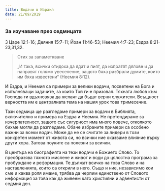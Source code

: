 ```yaml
---
title: Водачи в Израил
date: 21/09/2019
---
```


### За изучаване през седмицата
3 Царе 12:1-16; Деяния 15:7-11; Йоан 11:46-53; Неемия 4:7-23; Ездра 8:21-23,31,32.

> <p>Стих за запаметяване</p>
> „И така, всички отидоха да ядат и пият, да изпратят дялове и да направят голямо увеселение, защото бяха разбрали думите, които им бяха известени“ (Неемия 8:12).

И Ездра, и Неемия са примери за велики водачи, посветени на Бога и изпълняващи задачите, за които Той ги е призовал. Тяхната любов към Господа ги вдъхновява да желаят да бъдат верни служители. Всъщност верността им е централната тема на нашия урок това тримесечие.

Тази седмица ще разгледаме примери за водачи в Библията, включително и примера на Ездра и Неемия. Не претендираме за изчерпателност, защото със сигурност има много повече, отколкото бихме могли да разгледаме. Обаче избраните примери са особено важни за всеки водач. Може да не се считате за лидери в този конкретен момент от живота си, но всички ние оказваме влияние върху други хора. Затова поуките са полезни за всички.

В центъра на биографията на тези водачи е Божието Слово. То преобразява тяхното мислене и живот и води до цялостна програма за пробуждане и реформация. Те дължат всичко на това Слово и на наставленията, които са открили в него. Също и ние, независимо кои сме и каква роля имаме, трябва да черпим единствено от Словото информация за това как да живеем като християни и адвентисти от седмия ден.